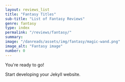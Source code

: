 ```yaml
---
layout: reviews_list
title: "Fantasy Titles"
sub-title: "List of Fantasy Reviews"
genre: fantasy
type: index
permalink: "/reviews/fantasy/"
summary: 
image: "/danreads/assets/img/fantasy/magic-wand.png"
image_alt: "Fantasy image"
number: 0
---
```


You're ready to go!

Start developing your Jekyll website.
